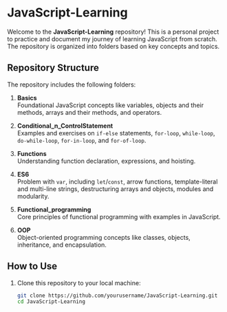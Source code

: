 # JavaScript-Learning

Welcome to the **JavaScript-Learning** repository! This is a personal project to practice and document my journey of learning JavaScript from scratch. The repository is organized into folders based on key concepts and topics.


## Repository Structure

The repository includes the following folders:

1. **Basics**  
   Foundational JavaScript concepts like variables, objects and their methods, arrays and their methods, and operators.

2. **Conditional_n_ControlStatement**  
   Examples and exercises on `if-else` statements, `for-loop`, `while-loop`, `do-while-loop`, `for-in-loop`, and `for-of-loop`.

3. **Functions**  
   Understanding function declaration, expressions, and hoisting.

4. **ES6**  
   Problem with `var`, including `let`/`const`, arrow functions, template-literal and multi-line strings, destructuring arrays and objects, modules and modularity.

5. **Functional_programming**  
   Core principles of functional programming with examples in JavaScript.

6. **OOP**  
   Object-oriented programming concepts like classes, objects, inheritance, and encapsulation.


## How to Use

1. Clone this repository to your local machine:
   ```bash
   git clone https://github.com/yourusername/JavaScript-Learning.git
   cd JavaScript-Learning

